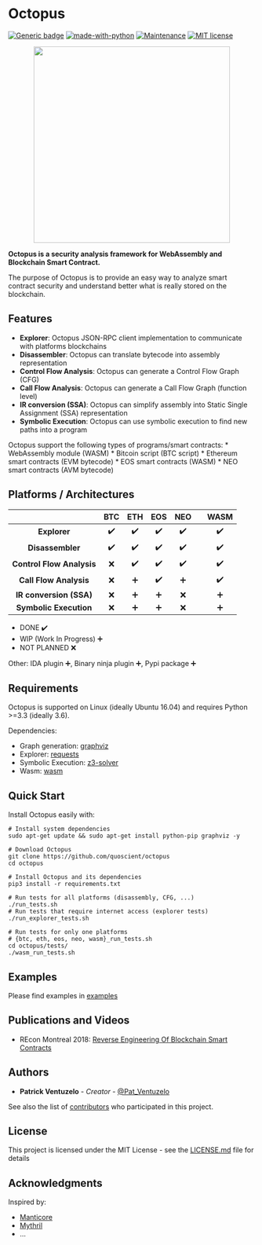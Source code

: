 # Octopus
[![Generic badge](https://img.shields.io/badge/REcon-MTL%202018-red.svg)](https://recon.cx/2018/montreal/)
[![made-with-python](https://img.shields.io/badge/Made%20with-Python-1f425f.svg)](https://www.python.org/)
[![Maintenance](https://img.shields.io/badge/Maintained%3F-yes-green.svg)](https://github.com/quoscient/octopus/graphs/commit-activity)
[![MIT license](https://img.shields.io/badge/License-MIT-blue.svg)](LICENSE.md)

<p align="center">
	<img src="/images/logo-medium.png" height="400px"/>
</p>

**Octopus is a security analysis framework for WebAssembly and Blockchain Smart Contract.**

The purpose of Octopus is to provide an easy way to analyze smart contract security and understand better what is really stored on the blockchain.


## Features

- **Explorer**: Octopus JSON-RPC client implementation to communicate with platforms blockchains
- **Disassembler**: Octopus can translate bytecode into assembly representation
- **Control Flow Analysis**: Octopus can generate a Control Flow Graph (CFG) 
- **Call Flow Analysis**: Octopus can generate a Call Flow Graph (function level) 
- **IR conversion (SSA)**: Octopus can simplify assembly into Static Single Assignment (SSA) representation
- **Symbolic Execution**: Octopus can use symbolic execution to find new paths into a program

Octopus support the following types of programs/smart contracts:
    * WebAssembly module (WASM)
    * Bitcoin script (BTC script)
    * Ethereum smart contracts (EVM bytecode)
    * EOS smart contracts (WASM)
    * NEO smart contracts (AVM bytecode)


## Platforms / Architectures

|| BTC | ETH | EOS | NEO || WASM
|:--------------------:|:---:|:---:|:---:|:---:|:---:|:---:|
| **Explorer** | :heavy_check_mark: | :heavy_check_mark:| :heavy_check_mark: | :heavy_check_mark: | |  :heavy_check_mark: |
|**Disassembler** | :heavy_check_mark: | :heavy_check_mark: | :heavy_check_mark: | :heavy_check_mark: | | :heavy_check_mark: |
|**Control Flow Analysis** | :x: | :heavy_check_mark: | :heavy_check_mark: | :heavy_check_mark: | | :heavy_check_mark: |
|**Call Flow Analysis** | :x: | :heavy_plus_sign: | :heavy_check_mark: | :heavy_plus_sign: | | :heavy_check_mark: |
|**IR conversion (SSA)** | :x: | :heavy_plus_sign: | :heavy_plus_sign: | :x: | | :heavy_plus_sign: |
|**Symbolic Execution** | :x: | :heavy_plus_sign: | :heavy_plus_sign: | :x: | | :heavy_plus_sign: |

* DONE :heavy_check_mark: 
* WIP (Work In Progress) :heavy_plus_sign: 
* NOT PLANNED :x: 

Other: IDA plugin :heavy_plus_sign:, Binary ninja plugin :heavy_plus_sign:, Pypi package :heavy_plus_sign:

## Requirements

Octopus is supported on Linux (ideally Ubuntu 16.04) and requires Python >=3.3 (ideally 3.6).

Dependencies:
* Graph generation: [graphviz](https://graphviz.gitlab.io/download/)
* Explorer: [requests](http://docs.python-requests.org/en/master/#)
* Symbolic Execution: [z3-solver](https://pypi.org/project/z3-solver/)
* Wasm: [wasm](https://github.com/athre0z/wasm)

## Quick Start

Install Octopus easily with:

```
# Install system dependencies
sudo apt-get update && sudo apt-get install python-pip graphviz -y

# Download Octopus
git clone https://github.com/quoscient/octopus
cd octopus

# Install Octopus and its dependencies
pip3 install -r requirements.txt

# Run tests for all platforms (disassembly, CFG, ...)
./run_tests.sh
# Run tests that require internet access (explorer tests)
./run_explorer_tests.sh

# Run tests for only one platforms
# {btc, eth, eos, neo, wasm}_run_tests.sh
cd octopus/tests/
./wasm_run_tests.sh
```

## Examples

Please find examples in [examples](examples)

## Publications and Videos

* REcon Montreal 2018: [Reverse Engineering Of Blockchain Smart Contracts](https://recon.cx/2018/montreal/schedule/system/event_attachments/attachments/000/000/053/original/RECON-MTL-2018-Reversing_blockchains_smart_contracts.pdf)

## Authors

* **Patrick Ventuzelo** - *Creator* - [@Pat_Ventuzelo](https://twitter.com/pat_ventuzelo)

See also the list of [contributors](https://github.com/quoscient/octopus/contributors) who participated in this project.

## License

This project is licensed under the MIT License - see the [LICENSE.md](LICENSE.md) file for details

## Acknowledgments

Inspired by:
* [Manticore](https://github.com/trailofbits/manticore)
* [Mythril](https://github.com/ConsenSys/mythril)
* ...